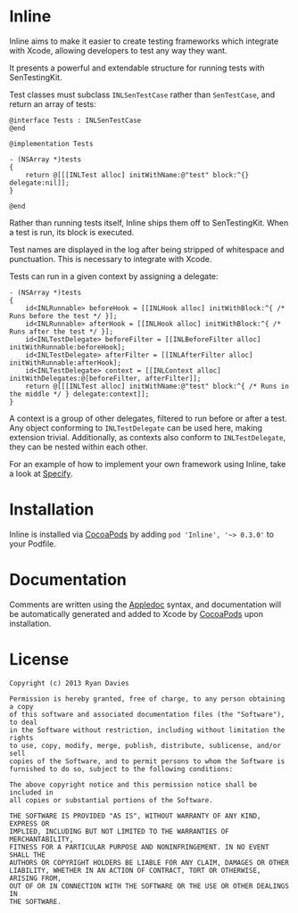 Inline
======

Inline aims to make it easier to create testing frameworks which integrate with Xcode, allowing developers to test any way they want.

It presents a powerful and extendable structure for running tests with SenTestingKit.

Test classes must subclass `INLSenTestCase` rather than `SenTestCase`, and return an array of tests:

```
@interface Tests : INLSenTestCase
@end

@implementation Tests

- (NSArray *)tests
{
    return @[[[INLTest alloc] initWithName:@"test" block:^{} delegate:nil]];
}

@end
```

Rather than running tests itself, Inline ships them off to SenTestingKit. When a test is run, its block is executed.

Test names are displayed in the log after being stripped of whitespace and punctuation. This is necessary to integrate with Xcode.

Tests can run in a given context by assigning a delegate:

```
- (NSArray *)tests
{
    id<INLRunnable> beforeHook = [[INLHook alloc] initWithBlock:^{ /* Runs before the test */ }];
    id<INLRunnable> afterHook = [[INLHook alloc] initWithBlock:^{ /* Runs after the test */ }];
    id<INLTestDelegate> beforeFilter = [[INLBeforeFilter alloc] initWithRunnable:beforeHook];
    id<INLTestDelegate> afterFilter = [[INLAfterFilter alloc] initWithRunnable:afterHook];
    id<INLTestDelegate> context = [[INLContext alloc] initWithDelegates:@[beforeFilter, afterFilter]];
    return @[[[INLTest alloc] initWithName:@"test" block:^{ /* Runs in the middle */ } delegate:context]];
}
```

A context is a group of other delegates, filtered to run before or after a test. Any object conforming to `INLTestDelegate` can be used here, making extension trivial. Additionally, as contexts also conform to `INLTestDelegate`, they can be nested within each other.

For an example of how to implement your own framework using Inline, take a look at [Specify][].

[Specify]: http://www.github.com/rdavies/Specify

Installation
============

Inline is installed via [CocoaPods](https://github.com/CocoaPods/CocoaPods) by adding `pod 'Inline', '~> 0.3.0'` to your Podfile.

Documentation
=============

Comments are written using the [Appledoc](http://gentlebytes.com/appledoc/) syntax, and documentation will be automatically generated and added to Xcode by [CocoaPods](https://github.com/CocoaPods/CocoaPods) upon installation.

License
=======

	Copyright (c) 2013 Ryan Davies

	Permission is hereby granted, free of charge, to any person obtaining a copy
	of this software and associated documentation files (the "Software"), to deal
	in the Software without restriction, including without limitation the rights
	to use, copy, modify, merge, publish, distribute, sublicense, and/or sell
	copies of the Software, and to permit persons to whom the Software is
	furnished to do so, subject to the following conditions:

	The above copyright notice and this permission notice shall be included in
	all copies or substantial portions of the Software.

	THE SOFTWARE IS PROVIDED "AS IS", WITHOUT WARRANTY OF ANY KIND, EXPRESS OR
	IMPLIED, INCLUDING BUT NOT LIMITED TO THE WARRANTIES OF MERCHANTABILITY,
	FITNESS FOR A PARTICULAR PURPOSE AND NONINFRINGEMENT. IN NO EVENT SHALL THE
	AUTHORS OR COPYRIGHT HOLDERS BE LIABLE FOR ANY CLAIM, DAMAGES OR OTHER
	LIABILITY, WHETHER IN AN ACTION OF CONTRACT, TORT OR OTHERWISE, ARISING FROM,
	OUT OF OR IN CONNECTION WITH THE SOFTWARE OR THE USE OR OTHER DEALINGS IN
	THE SOFTWARE.
